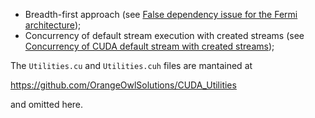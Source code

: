 - Breadth-first approach (see [False dependency issue for the Fermi architecture](http://stackoverflow.com/questions/24754878/false-dependency-issue-for-the-fermi-architecture));
- Concurrency of default stream execution with created streams (see [Concurrency of CUDA default stream with created streams](http://stackoverflow.com/questions/13331995/can-kernel-function-cuda-in-default-stream-and-created-stream-running-current/29058674#29058674));

The ```Utilities.cu``` and ```Utilities.cuh``` files are mantained at 

https://github.com/OrangeOwlSolutions/CUDA_Utilities

and omitted here.
